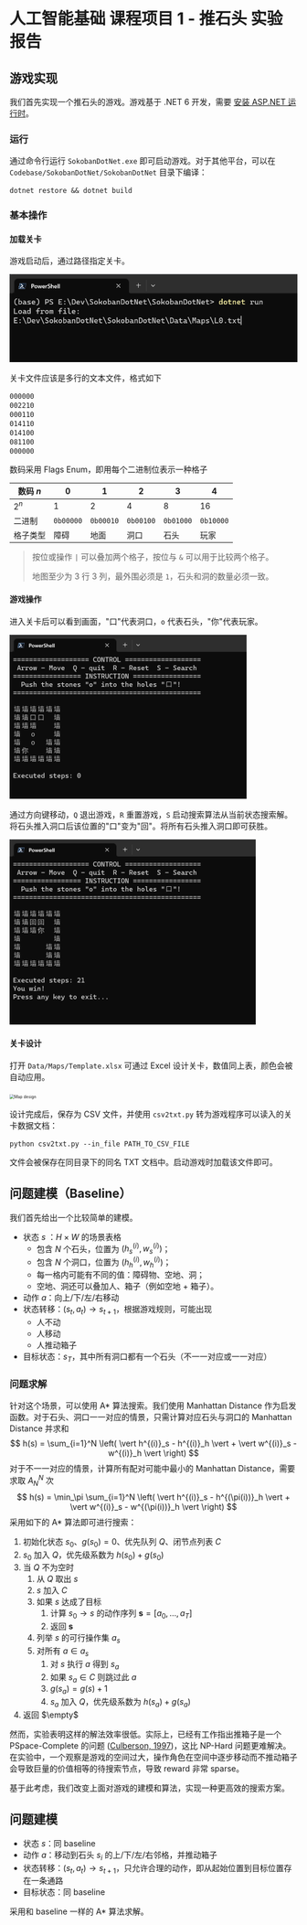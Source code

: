 # 人工智能基础 课程项目 1 - 推石头 实验报告

## 游戏实现

我们首先实现一个推石头的游戏。游戏基于 .NET 6 开发，需要 [安装 ASP.NET 运行时](https://dotnet.microsoft.com/en-us/download/dotnet/6.0)。

### 运行

通过命令行运行 `SokobanDotNet.exe` 即可启动游戏。对于其他平台，可以在 `Codebase/SokobanDotNet/SokobanDotNet` 目录下编译：

```shell
dotnet restore && dotnet build
```

### 基本操作

#### 加载关卡

游戏启动后，通过路径指定关卡。

![Load from file](Assets/LoadFromFile.png)

关卡文件应该是多行的文本文件，格式如下

```
000000
002210
000110
014110
014100
081100
000000
```

数码采用 Flags Enum，即用每个二进制位表示一种格子

| 数码 $n$ | 0         | 1         | 2         | 3         | 4         |
| -------- | --------- | --------- | --------- | --------- | --------- |
| $2^n$    | 1         | 2         | 4         | 8         | 16        |
| 二进制   | `0b00000` | `0b00010` | `0b00100` | `0b01000` | `0b10000` |
| 格子类型 | 障碍      | 地面      | 洞口      | 石头      | 玩家      |

> 按位或操作 `|` 可以叠加两个格子，按位与 `&` 可以用于比较两个格子。
>
> 地图至少为 3 行 3 列，最外围必须是 `1`，石头和洞的数量必须一致。

#### 游戏操作

进入关卡后可以看到画面，"口"代表洞口，`o` 代表石头，"你"代表玩家。

<img src="Assets/GameUI.png" alt="Game UI" style="zoom:50%;" />

通过方向键移动，`Q` 退出游戏，`R` 重置游戏，`S` 启动搜索算法从当前状态搜索解。将石头推入洞口后该位置的"口"变为"回"。将所有石头推入洞口即可获胜。

<img src="Assets/GameWon.png" alt="Game won" style="zoom:50%;" />

#### 关卡设计

打开 `Data/Maps/Template.xlsx` 可通过 Excel 设计关卡，数值同上表，颜色会被自动应用。

<img src="E:\Dev\SokobanDotNet\Assets\Map.Design.png" alt="Map design" style="zoom:50%;" />

设计完成后，保存为 CSV 文件，并使用 `csv2txt.py` 转为游戏程序可以读入的关卡数据文档：

```shell
python csv2txt.py --in_file PATH_TO_CSV_FILE
```

文件会被保存在同目录下的同名 TXT 文档中。启动游戏时加载该文件即可。

## 问题建模（Baseline）

我们首先给出一个比较简单的建模。

- 状态 $s$ ：$H \times W$ 的场景表格
  - 包含 $N$ 个石头，位置为 $(h^{(i)}_s, w^{(i)}_s)$；
  - 包含 $N$ 个洞口，位置为 $(h^{(i)}_h, w^{(i)}_h)$；
  - 每一格内可能有不同的值：障碍物、空地、洞；
  - 空地、洞还可以叠加人、箱子（例如空地 + 箱子）。
- 动作 $a$：向上/下/左/右移动
- 状态转移：$(s_t, a_t) \to s_{t+1}$，根据游戏规则，可能出现
  - 人不动
  - 人移动
  - 人推动箱子
- 目标状态：$s_T$，其中所有洞口都有一个石头（不一一对应或一一对应）

### 问题求解

针对这个场景，可以使用 A* 算法搜索。我们使用 Manhattan Distance 作为启发函数。对于石头、洞口一一对应的情景，只需计算对应石头与洞口的 Manhattan Distance 并求和
$$
h(s) = \sum_{i=1}^N \left( \vert h^{(i)}_s - h^{(i)}_h \vert + \vert w^{(i)}_s - w^{(i)}_h \vert \right)
$$
对于不一一对应的情景，计算所有配对可能中最小的 Manhattan Distance，需要求取 $A_N^N$ 次
$$
h(s) = \min_\pi \sum_{i=1}^N \left( \vert h^{(i)}_s - h^{(\pi(i))}_h \vert + \vert w^{(i)}_s - w^{(\pi(i))}_h \vert \right)
$$
采用如下的 A* 算法即可进行搜索：

1. 初始化状态 $s_0$、$g(s_0) = 0$、优先队列 $Q$、闭节点列表 $C$
2. $s_0$ 加入 $Q$，优先级系数为 $h(s_0) + g(s_0)$
3. 当 $Q$ 不为空时
   1. 从 $Q$ 取出 $s$
   2. $s$ 加入 $C$
   3. 如果 $s$ 达成了目标
      1. 计算 $s_0 \to s$ 的动作序列 $\mathbf{s} = [ a_0, \dots, a_T]$
      2. 返回 $\mathbf{s}$
   4. 列举 $s$ 的可行操作集 $a_s$
   5. 对所有 $a \in a_s$
      1. 对 $s$ 执行 $a$ 得到 $s_a$
      2. 如果 $s_a \in C$ 则跳过此 $a$
      3. $g(s_a) = g(s) + 1$
      4. $s_a$ 加入 $Q$，优先级系数为 $h(s_a) + g(s_a)$
4. 返回 $\empty$

然而，实验表明这样的解法效率很低。实际上，已经有工作指出推箱子是一个 PSpace-Complete 的问题 ([Culberson, 1997](http://webdocs.cs.ualberta.ca/~joe/Preprints/Sokoban/paper.html))，这比 NP-Hard 问题更难解决。在实验中，一个观察是游戏的空间过大，操作角色在空间中逐步移动而不推动箱子会导致巨量的价值相等的待搜索节点，导致 reward 非常 sparse。

基于此考虑，我们改变上面对游戏的建模和算法，实现一种更高效的搜索方案。

## 问题建模

- 状态 $s$：同 baseline
- 动作 $a$：移动到石头 $s_i$ 的上/下/左/右邻格，并推动箱子
- 状态转移：$(s_t, a_t) \to s_{t+1}$，只允许合理的动作，即从起始位置到目标位置存在一条通路
- 目标状态：同 baseline

采用和 baseline 一样的 A* 算法求解。

